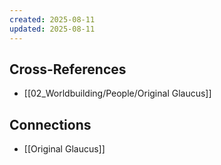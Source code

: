 ```yaml
---
created: 2025-08-11
updated: 2025-08-11
---
```




## Cross-References

- [[02_Worldbuilding/People/Original Glaucus]]


## Connections

- [[Original Glaucus]]
